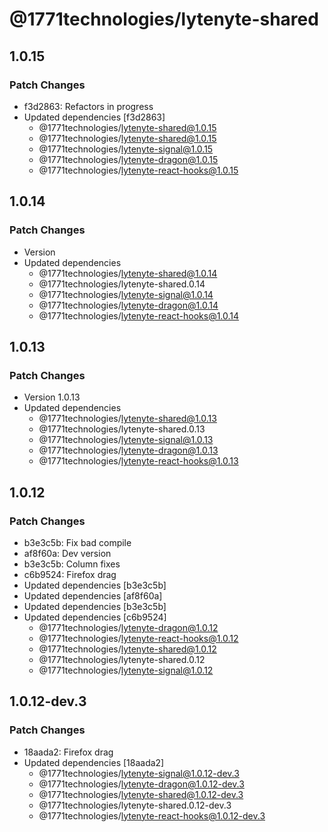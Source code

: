 # @1771technologies/lytenyte-shared

## 1.0.15

### Patch Changes

- f3d2863: Refactors in progress
- Updated dependencies [f3d2863]
  - @1771technologies/lytenyte-shared@1.0.15
  - @1771technologies/lytenyte-shared@1.0.15
  - @1771technologies/lytenyte-signal@1.0.15
  - @1771technologies/lytenyte-dragon@1.0.15
  - @1771technologies/lytenyte-react-hooks@1.0.15

## 1.0.14

### Patch Changes

- Version
- Updated dependencies
  - @1771technologies/lytenyte-shared@1.0.14
  - @1771technologies/lytenyte-shared.0.14
  - @1771technologies/lytenyte-signal@1.0.14
  - @1771technologies/lytenyte-dragon@1.0.14
  - @1771technologies/lytenyte-react-hooks@1.0.14

## 1.0.13

### Patch Changes

- Version 1.0.13
- Updated dependencies
  - @1771technologies/lytenyte-shared@1.0.13
  - @1771technologies/lytenyte-shared.0.13
  - @1771technologies/lytenyte-signal@1.0.13
  - @1771technologies/lytenyte-dragon@1.0.13
  - @1771technologies/lytenyte-react-hooks@1.0.13

## 1.0.12

### Patch Changes

- b3e3c5b: Fix bad compile
- af8f60a: Dev version
- b3e3c5b: Column fixes
- c6b9524: Firefox drag
- Updated dependencies [b3e3c5b]
- Updated dependencies [af8f60a]
- Updated dependencies [b3e3c5b]
- Updated dependencies [c6b9524]
  - @1771technologies/lytenyte-dragon@1.0.12
  - @1771technologies/lytenyte-react-hooks@1.0.12
  - @1771technologies/lytenyte-shared@1.0.12
  - @1771technologies/lytenyte-shared.0.12
  - @1771technologies/lytenyte-signal@1.0.12

## 1.0.12-dev.3

### Patch Changes

- 18aada2: Firefox drag
- Updated dependencies [18aada2]
  - @1771technologies/lytenyte-signal@1.0.12-dev.3
  - @1771technologies/lytenyte-dragon@1.0.12-dev.3
  - @1771technologies/lytenyte-shared@1.0.12-dev.3
  - @1771technologies/lytenyte-shared.0.12-dev.3
  - @1771technologies/lytenyte-react-hooks@1.0.12-dev.3
